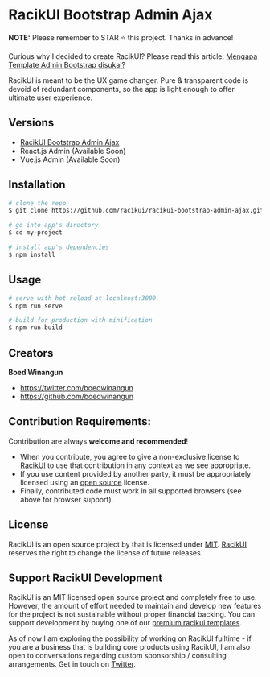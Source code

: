 # RacikUI Bootstrap Admin Ajax

**NOTE:** Please remember to STAR :star: this project. Thanks in advance!

Curious why I decided to create RacikUI? Please read this article: [Mengapa Template Admin Bootstrap disukai?](https://medium.com/@boedwinangun/master-of-none-1031b2eb8731)

RacikUI is meant to be the UX game changer. Pure & transparent code is devoid of redundant components, so the app is light enough to offer ultimate user experience.

## Versions

* [RacikUI Bootstrap Admin Ajax](https://github.com/racikui/racikui-bootstrap-admin-ajax)
* React.js Admin (Available Soon)
* Vue.js Admin (Available Soon)

## Installation

``` bash
# clone the repo
$ git clone https://github.com/racikui/racikui-bootstrap-admin-ajax.git my-project

# go into app's directory
$ cd my-project

# install app's dependencies
$ npm install
```

## Usage

``` bash
# serve with hot reload at localhost:3000.
$ npm run serve

# build for production with minification
$ npm run build
```

## Creators

**Boed Winangun**

* <https://twitter.com/boedwinangun>
* <https://github.com/boedwinangun>

## Contribution Requirements:

Contribution are always **welcome and recommended**! 

- When you contribute, you agree to give a non-exclusive license to [RacikUI](https://github.com/racikui) to use that contribution in any context as we see appropriate.
- If you use content provided by another party, it must be appropriately licensed using an [open source](http://opensource.org/licenses) license.
- Finally, contributed code must work in all supported browsers (see above for browser support).

License
-------
RacikUI is an open source project by that is licensed under [MIT](http://opensource.org/licenses/MIT). [RacikUI](https://github.com/racikui)
reserves the right to change the license of future releases.

## Support RacikUI Development

RacikUI is an MIT licensed open source project and completely free to use. However, the amount of effort needed to maintain and develop new features for the project is not sustainable without proper financial backing. You can support development by buying one of our [premium racikui templates]().

As of now I am exploring the possibility of working on RacikUI fulltime - if you are a business that is building core products using RacikUI, I am also open to conversations regarding custom sponsorship / consulting arrangements. Get in touch on [Twitter](https://twitter.com/boedwinangun).